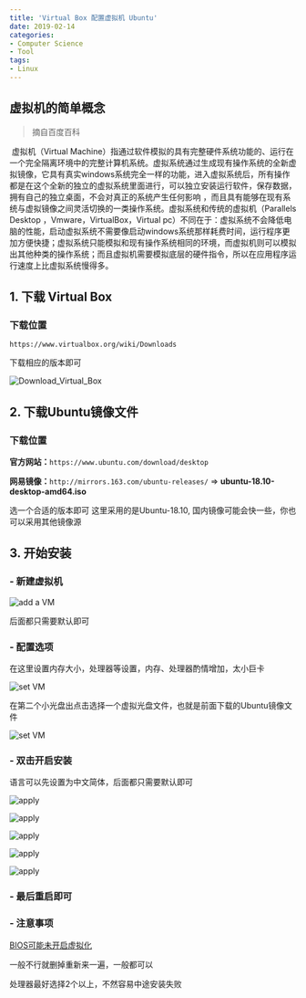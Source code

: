 ```yaml
---
title: 'Virtual Box 配置虚拟机 Ubuntu'
date: 2019-02-14
categories: 
- Computer Science
- Tool
tags:
- Linux
---
```


## 虚拟机的简单概念

> 摘自百度百科 

​	虚拟机（Virtual Machine）指通过软件模拟的具有完整硬件系统功能的、运行在一个完全隔离环境中的完整计算机系统。
​	虚拟系统通过生成现有操作系统的全新虚拟镜像，它具有真实windows系统完全一样的功能，进入虚拟系统后，所有操作都是在这个全新的独立的虚拟系统里面进行，可以独立安装运行软件，保存数据，拥有自己的独立桌面，不会对真正的系统产生任何影响 ，而且具有能够在现有系统与虚拟镜像之间灵活切换的一类操作系统。虚拟系统和传统的虚拟机（Parallels Desktop ，Vmware，VirtualBox，Virtual pc）不同在于：虚拟系统不会降低电脑的性能，启动虚拟系统不需要像启动windows系统那样耗费时间，运行程序更加方便快捷；虚拟系统只能模拟和现有操作系统相同的环境，而虚拟机则可以模拟出其他种类的操作系统；而且虚拟机需要模拟底层的硬件指令，所以在应用程序运行速度上比虚拟系统慢得多。

<!-- more -->

## 1. 下载 Virtual Box

### 下载位置

`https://www.virtualbox.org/wiki/Downloads`

下载相应的版本即可

![Download_Virtual_Box](\assets\ArticleImg\2019\virtualBox_Ubuntu_1.jpg) 

## 2. 下载Ubuntu镜像文件

### 下载位置

**官方网站：**`https://www.ubuntu.com/download/desktop`

**网易镜像：**`http://mirrors.163.com/ubuntu-releases/` => **ubuntu-18.10-desktop-amd64.iso**  

选一个合适的版本即可 这里采用的是Ubuntu-18.10, 国内镜像可能会快一些，你也可以采用其他镜像源

## 3. 开始安装

### - 新建虚拟机 

![add a VM](\assets\ArticleImg\2019\virtualBox_Ubuntu_2.jpg)

后面都只需要默认即可

### - 配置选项

在这里设置内存大小，处理器等设置，内存、处理器酌情增加，太小巨卡

![set VM](\assets\ArticleImg\2019\virtualBox_Ubuntu_3.jpg)

在第二个小光盘出点击选择一个虚拟光盘文件，也就是前面下载的Ubuntu镜像文件

![set VM](\assets\ArticleImg\2019\virtualBox_Ubuntu_4.jpg)



### - 双击开启安装

语言可以先设置为中文简体，后面都只需要默认即可

![apply](\assets\ArticleImg\2019\virtualBox_Ubuntu_5.jpg)

![apply](\assets\ArticleImg\2019\virtualBox_Ubuntu_9.jpg)

![apply](\assets\ArticleImg\2019\virtualBox_Ubuntu_6.jpg)

![apply](\assets\ArticleImg\2019\virtualBox_Ubuntu_7.jpg)

![apply](\assets\ArticleImg\2019\virtualBox_Ubuntu_8.jpg)

### - 最后重启即可

### - 注意事项

[BIOS可能未开启虚拟化](https://jingyan.baidu.com/article/ab0b56305f2882c15afa7dda.html)

一般不行就删掉重新来一遍，一般都可以 

处理器最好选择2个以上，不然容易中途安装失败
